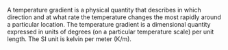 A temperature gradient is a physical quantity that describes in which direction and at what rate the temperature changes the most rapidly around a particular location. The temperature gradient is a dimensional quantity expressed in units of degrees (on a particular temperature scale) per unit length. The SI unit is kelvin per meter (K/m).
